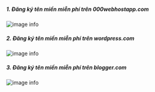##### 1. Đăng ký tên miền miễn phí trên 000webhostapp.com
![image info](https://firebasestorage.googleapis.com/v0/b/dev-web-app-551e1.appspot.com/o/img%2Fdomain-lab02%2F000webhost.png?alt=media&token=29384fd2-e6f2-4fd2-ac53-b7aa5201482c)
&nbsp;

##### 2. Đăng ký tên miền miễn phí trên wordpress.com
![image info](https://firebasestorage.googleapis.com/v0/b/dev-web-app-551e1.appspot.com/o/img%2Fdomain-lab02%2Fwordpress.png?alt=media&token=0c5ce010-5f75-41de-8c47-fccfd52690d4)
&nbsp;

##### 3. Đăng ký tên miền miễn phí trên blogger.com
![image info](https://firebasestorage.googleapis.com/v0/b/dev-web-app-551e1.appspot.com/o/img%2Fdomain-lab02%2Fblogger.jpg?alt=media&token=a214536d-1262-4749-bf54-c6471e19ef95)